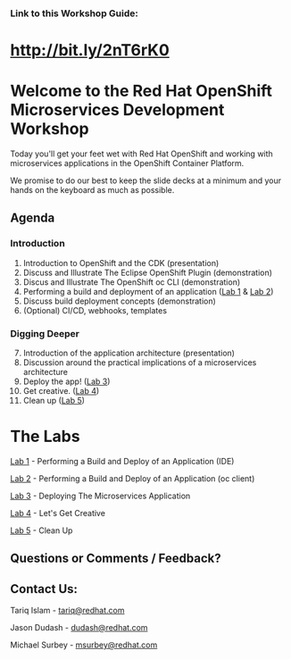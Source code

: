 ### Link to this Workshop Guide: 
# http://bit.ly/2nT6rK0

# Welcome to the Red Hat OpenShift Microservices Development Workshop

Today you'll get your feet wet with Red Hat OpenShift and working with microservices applications in the OpenShift Container Platform.

We promise to do our best to keep the slide decks at a minimum and your hands on the keyboard as much as possible.

## Agenda

### Introduction
1. Introduction to OpenShift and the CDK (presentation)
2. Discuss and Illustrate The Eclipse OpenShift Plugin (demonstration)
3. Discus and Illustrate The OpenShift oc CLI (demonstration)
4. Performing a build and deployment of an application ([Lab 1](lab1.md) & [Lab 2](lab2.md))
5. Discuss build deployment concepts (demonstration)
6. (Optional) CI/CD, webhooks, templates

### Digging Deeper
7. Introduction of the application architecture (presentation)
8. Discussion around the practical implications of a microservices architecture
9. Deploy the app! ([Lab 3](lab3.md))
10. Get creative. ([Lab 4](lab4.md))
11. Clean up ([Lab 5](lab5.md))

# The Labs

[Lab 1](lab1.md) - Performing a Build and Deploy of an Application (IDE)

[Lab 2](lab2.md) - Performing a Build and Deploy of an Application (oc client)

[Lab 3](lab3.md) - Deploying The Microservices Application

[Lab 4](lab4.md) - Let's Get Creative

[Lab 5](lab5.md) - Clean Up


## Questions or Comments / Feedback?

## Contact Us:

Tariq Islam - [tariq@redhat.com](mailto:tariq@redhat.com)

Jason Dudash - [dudash@redhat.com](mailto:dudash@redhat.com)

Michael Surbey - [msurbey@redhat.com](mailto:msurbey@redhat.com)

